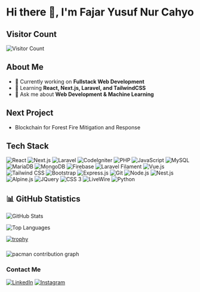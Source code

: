 # Hi there 👋, I'm Fajar Yusuf Nur Cahyo

## Visitor Count

![Visitor Count](https://komarev.com/ghpvc/?username=FajarYNC&style=for-the-badge&logo=github&logoColor=white&label=Profile%20Views&color=blue)

## About Me

- 🔭 Currently working on **Fullstack Web Development**
- 🌱 Learning **React, Next.js, Laravel, and TailwindCSS**
- 💬 Ask me about **Web Development & Machine Learning**

## Next Project

- Blockchain for Forest Fire Mitigation and Response

## Tech Stack

![React](https://img.shields.io/badge/-React-61DAFB?logo=react&logoColor=white&style=flat)
![Next.js](https://img.shields.io/badge/-Next.js-000000?logo=next.js&logoColor=white&style=flat)
![Laravel](https://img.shields.io/badge/-Laravel-FF2D20?logo=laravel&logoColor=white&style=flat)
![CodeIgniter](https://img.shields.io/badge/-CodeIgniter-EF4223?logo=codeigniter&logoColor=white&style=flat)
![PHP](https://img.shields.io/badge/-PHP-777BB4?logo=php&logoColor=white&style=flat)
![JavaScript](https://img.shields.io/badge/-JavaScript-F7DF1E?logo=javascript&logoColor=black&style=flat)
![MySQL](https://img.shields.io/badge/-MySQL-4479A1?logo=mysql&logoColor=white&style=flat)
![MariaDB](https://img.shields.io/badge/-MariaDB-003545?logo=mariadb&logoColor=white&style=flat)
![MongoDB](https://img.shields.io/badge/-MongoDB-47A248?logo=mongodb&logoColor=white&style=flat)
![Firebase](https://img.shields.io/badge/-Firebase-FFCA28?logo=firebase&logoColor=black&style=flat)
![Laravel Filament](https://img.shields.io/badge/-Laravel%20Filament-FF2D20?logo=laravel&logoColor=white&style=flat)
![Vue.js](https://img.shields.io/badge/-Vue.js-4FC08D?logo=vue.js&logoColor=white&style=flat)
![Tailwind CSS](https://img.shields.io/badge/-Tailwind%20CSS-06B6D4?logo=tailwind-css&logoColor=white&style=flat)
![Bootstrap](https://img.shields.io/badge/-Bootstrap-7952B3?logo=bootstrap&logoColor=white&style=flat)
![Express.js](https://img.shields.io/badge/-Express.js-000000?logo=express&logoColor=white&style=flat)
![Git](https://img.shields.io/badge/-Git-F05032?logo=git&logoColor=white&style=flat)
![Node.js](https://img.shields.io/badge/-Node.js-339933?logo=node.js&logoColor=white&style=flat)
![Nest.js](https://img.shields.io/badge/-Nest.js-E0234E?logo=nestjs&logoColor=white&style=flat)
![Alpine.js](https://img.shields.io/badge/-Alpine.js-8BC0D0?logo=alpine.js&logoColor=white&style=flat)
![JQuery](https://img.shields.io/badge/-JQuery-0769AD?logo=jquery&logoColor=white&style=flat)
![CSS 3](https://img.shields.io/badge/-CSS%203-1572B6?logo=css3&logoColor=white&style=flat)
![LiveWire](https://img.shields.io/badge/-LiveWire-4E56A6?logo=laravel&logoColor=white&style=flat)
![Python](https://img.shields.io/badge/-Python-3776AB?logo=python&logoColor=white&style=flat)

## 📊 GitHub Statistics

![GitHub Stats](https://github-readme-stats.vercel.app/api?username=FajarYNC&show_icons=true&theme=radical)

![Top Languages](https://github-readme-stats.vercel.app/api/top-langs/?username=FajarYNC&layout=compact&theme=radical)

[![trophy](https://github-profile-trophy.vercel.app/?username=FajarYNC)](https://github.com/ryo-ma/github-profile-trophy)

###

<picture>
  <source media="(prefers-color-scheme: dark)" srcset="https://raw.githubusercontent.com/maurodesouza/maurodesouza/output/pacman-contribution-graph-dark.svg">
  <source media="(prefers-color-scheme: light)" srcset="https://raw.githubusercontent.com/maurodesouza/maurodesouza/output/pacman-contribution-graph.svg">
  <img alt="pacman contribution graph" src="https://raw.githubusercontent.com/maurodesouza/maurodesouza/output/pacman-contribution-graph.svg">
</picture>

###

### Contact Me

[![LinkedIn](https://img.shields.io/badge/LinkedIn-Fajar%20Yusuf%20Nur%20Cahyo-0A66C2?logo=linkedin&logoColor=white)](https://www.linkedin.com/in/fajar-yusuf-nur-cahyo-70276427b)
[![Instagram](https://img.shields.io/badge/Instagram-@fjrync-E4405F?logo=instagram&logoColor=white)](https://www.instagram.com/fjrync?igsh=MWtqd2QxcGVqMGtq)

